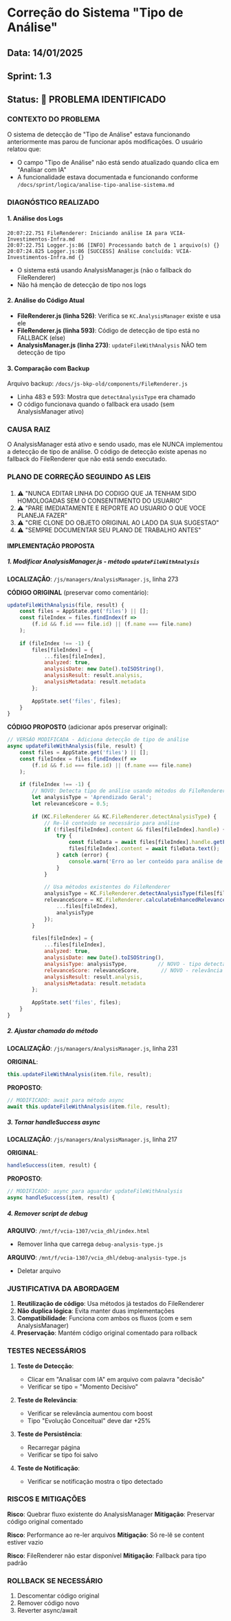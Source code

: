 # Correção do Sistema "Tipo de Análise"
## Data: 14/01/2025
## Sprint: 1.3
## Status: 🔴 PROBLEMA IDENTIFICADO

### CONTEXTO DO PROBLEMA
O sistema de detecção de "Tipo de Análise" estava funcionando anteriormente mas parou de funcionar após modificações. O usuário relatou que:
- O campo "Tipo de Análise" não está sendo atualizado quando clica em "Analisar com IA"
- A funcionalidade estava documentada e funcionando conforme `/docs/sprint/logica/analise-tipo-analise-sistema.md`

### DIAGNÓSTICO REALIZADO

#### 1. Análise dos Logs
```
20:07:22.751 FileRenderer: Iniciando análise IA para VCIA-Investimentos-Infra.md
20:07:22.751 Logger.js:86 [INFO] Processando batch de 1 arquivo(s) {}
20:07:24.825 Logger.js:86 [SUCCESS] Análise concluída: VCIA-Investimentos-Infra.md {}
```
- O sistema está usando AnalysisManager.js (não o fallback do FileRenderer)
- Não há menção de detecção de tipo nos logs

#### 2. Análise do Código Atual
- **FileRenderer.js (linha 526)**: Verifica se `KC.AnalysisManager` existe e usa ele
- **FileRenderer.js (linha 593)**: Código de detecção de tipo está no FALLBACK (else)
- **AnalysisManager.js (linha 273)**: `updateFileWithAnalysis` NÃO tem detecção de tipo

#### 3. Comparação com Backup
Arquivo backup: `/docs/js-bkp-old/components/FileRenderer.js`
- Linha 483 e 593: Mostra que `detectAnalysisType` era chamado
- O código funcionava quando o fallback era usado (sem AnalysisManager ativo)

### CAUSA RAIZ
O AnalysisManager está ativo e sendo usado, mas ele NUNCA implementou a detecção de tipo de análise. O código de detecção existe apenas no fallback do FileRenderer que não está sendo executado.

### PLANO DE CORREÇÃO SEGUINDO AS LEIS

#### <LEIS A SEGUIR>
1. ⚠️ "NUNCA EDITAR LINHA DO CODIGO QUE JA TENHAM SIDO HOMOLOGADAS SEM O CONSENTIMENTO DO USUARIO"
2. ⚠️ "PARE IMEDIATAMENTE E REPORTE AO USUARIO O QUE VOCE PLANEJA FAZER"
3. ⚠️ "CRIE CLONE DO OBJETO ORIGINAL AO LADO DA SUA SUGESTAO"
4. ⚠️ "SEMPRE DOCUMENTAR SEU PLANO DE TRABALHO ANTES"

#### IMPLEMENTAÇÃO PROPOSTA

##### 1. Modificar AnalysisManager.js - método `updateFileWithAnalysis`

**LOCALIZAÇÃO**: `/js/managers/AnalysisManager.js`, linha 273

**CÓDIGO ORIGINAL** (preservar como comentário):
```javascript
updateFileWithAnalysis(file, result) {
    const files = AppState.get('files') || [];
    const fileIndex = files.findIndex(f => 
        (f.id && f.id === file.id) || (f.name === file.name)
    );
    
    if (fileIndex !== -1) {
        files[fileIndex] = {
            ...files[fileIndex],
            analyzed: true,
            analysisDate: new Date().toISOString(),
            analysisResult: result.analysis,
            analysisMetadata: result.metadata
        };
        
        AppState.set('files', files);
    }
}
```

**CÓDIGO PROPOSTO** (adicionar após preservar original):
```javascript
// VERSÃO MODIFICADA - Adiciona detecção de tipo de análise
async updateFileWithAnalysis(file, result) {
    const files = AppState.get('files') || [];
    const fileIndex = files.findIndex(f => 
        (f.id && f.id === file.id) || (f.name === file.name)
    );
    
    if (fileIndex !== -1) {
        // NOVO: Detecta tipo de análise usando métodos do FileRenderer
        let analysisType = 'Aprendizado Geral';
        let relevanceScore = 0.5;
        
        if (KC.FileRenderer && KC.FileRenderer.detectAnalysisType) {
            // Re-lê conteúdo se necessário para análise
            if (!files[fileIndex].content && files[fileIndex].handle) {
                try {
                    const fileData = await files[fileIndex].handle.getFile();
                    files[fileIndex].content = await fileData.text();
                } catch (error) {
                    console.warn('Erro ao ler conteúdo para análise de tipo:', error);
                }
            }
            
            // Usa métodos existentes do FileRenderer
            analysisType = KC.FileRenderer.detectAnalysisType(files[fileIndex]);
            relevanceScore = KC.FileRenderer.calculateEnhancedRelevance({
                ...files[fileIndex],
                analysisType
            });
        }
        
        files[fileIndex] = {
            ...files[fileIndex],
            analyzed: true,
            analysisDate: new Date().toISOString(),
            analysisType: analysisType,          // NOVO - tipo detectado
            relevanceScore: relevanceScore,       // NOVO - relevância com boost
            analysisResult: result.analysis,
            analysisMetadata: result.metadata
        };
        
        AppState.set('files', files);
    }
}
```

##### 2. Ajustar chamada do método

**LOCALIZAÇÃO**: `/js/managers/AnalysisManager.js`, linha 231

**ORIGINAL**:
```javascript
this.updateFileWithAnalysis(item.file, result);
```

**PROPOSTO**:
```javascript
// MODIFICADO: await para método async
await this.updateFileWithAnalysis(item.file, result);
```

##### 3. Tornar handleSuccess async

**LOCALIZAÇÃO**: `/js/managers/AnalysisManager.js`, linha 217

**ORIGINAL**:
```javascript
handleSuccess(item, result) {
```

**PROPOSTO**:
```javascript
// MODIFICADO: async para aguardar updateFileWithAnalysis
async handleSuccess(item, result) {
```

##### 4. Remover script de debug

**ARQUIVO**: `/mnt/f/vcia-1307/vcia_dhl/index.html`
- Remover linha que carrega `debug-analysis-type.js`

**ARQUIVO**: `/mnt/f/vcia-1307/vcia_dhl/debug-analysis-type.js`
- Deletar arquivo

### JUSTIFICATIVA DA ABORDAGEM

1. **Reutilização de código**: Usa métodos já testados do FileRenderer
2. **Não duplica lógica**: Evita manter duas implementações
3. **Compatibilidade**: Funciona com ambos os fluxos (com e sem AnalysisManager)
4. **Preservação**: Mantém código original comentado para rollback

### TESTES NECESSÁRIOS

1. **Teste de Detecção**:
   - Clicar em "Analisar com IA" em arquivo com palavra "decisão"
   - Verificar se tipo = "Momento Decisivo"

2. **Teste de Relevância**:
   - Verificar se relevância aumentou com boost
   - Tipo "Evolução Conceitual" deve dar +25%

3. **Teste de Persistência**:
   - Recarregar página
   - Verificar se tipo foi salvo

4. **Teste de Notificação**:
   - Verificar se notificação mostra o tipo detectado

### RISCOS E MITIGAÇÕES

**Risco**: Quebrar fluxo existente do AnalysisManager
**Mitigação**: Preservar código original comentado

**Risco**: Performance ao re-ler arquivos
**Mitigação**: Só re-lê se content estiver vazio

**Risco**: FileRenderer não estar disponível
**Mitigação**: Fallback para tipo padrão

### ROLLBACK SE NECESSÁRIO

1. Descomentar código original
2. Remover código novo
3. Reverter async/await